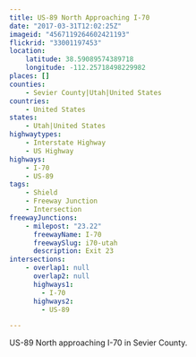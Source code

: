 ```yaml
---
title: US-89 North Approaching I-70
date: "2017-03-31T12:02:25Z"
imageid: "4567119264602421193"
flickrid: "33001197453"
location:
    latitude: 38.59089574389718
    longitude: -112.25718498229982
places: []
counties:
    - Sevier County|Utah|United States
countries:
    - United States
states:
    - Utah|United States
highwaytypes:
    - Interstate Highway
    - US Highway
highways:
    - I-70
    - US-89
tags:
    - Shield
    - Freeway Junction
    - Intersection
freewayJunctions:
    - milepost: "23.22"
      freewayName: I-70
      freewaySlug: i70-utah
      description: Exit 23
intersections:
    - overlap1: null
      overlap2: null
      highways1:
        - I-70
      highways2:
        - US-89

---
```

US-89 North approaching I-70 in Sevier County.